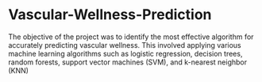 # Vascular-Wellness-Prediction
The objective of the project was to identify the most effective algorithm for accurately predicting vascular wellness. This involved applying various machine learning algorithms such as logistic regression, decision trees, random forests, support vector machines (SVM), and k-nearest neighbor (KNN)
